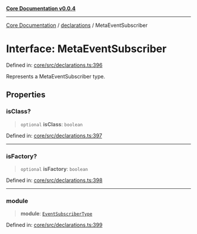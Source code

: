 [**Core Documentation v0.0.4**](../../README.md)

***

[Core Documentation](../../modules.md) / [declarations](../README.md) / MetaEventSubscriber

# Interface: MetaEventSubscriber

Defined in: [core/src/declarations.ts:396](https://github.com/stonemjs/core/blob/d2167ff53d508d3a75c05f0cf962180518d3e061/src/declarations.ts#L396)

Represents a MetaEventSubscriber type.

## Properties

### isClass?

> `optional` **isClass**: `boolean`

Defined in: [core/src/declarations.ts:397](https://github.com/stonemjs/core/blob/d2167ff53d508d3a75c05f0cf962180518d3e061/src/declarations.ts#L397)

***

### isFactory?

> `optional` **isFactory**: `boolean`

Defined in: [core/src/declarations.ts:398](https://github.com/stonemjs/core/blob/d2167ff53d508d3a75c05f0cf962180518d3e061/src/declarations.ts#L398)

***

### module

> **module**: [`EventSubscriberType`](../type-aliases/EventSubscriberType.md)

Defined in: [core/src/declarations.ts:399](https://github.com/stonemjs/core/blob/d2167ff53d508d3a75c05f0cf962180518d3e061/src/declarations.ts#L399)
